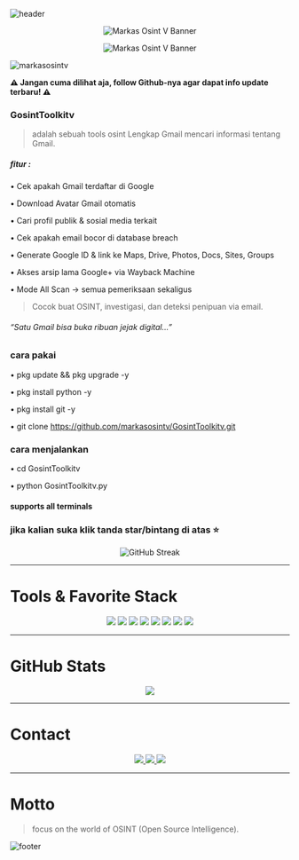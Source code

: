 ![header](https://capsule-render.vercel.app/api?type=waving&color=D7B899&height=200&section=header&text=GosintToolkitv&fontColor=3E2723&fontSize=40&animation=fadeIn)

<p align="center">
  <img src="https://a.top4top.io/p_3522zc2660.jpg" alt="Markas Osint V Banner" />
</p>

<p align="center">
  <img src="https://a.top4top.io/p_3522y7gx00.jpg" alt="Markas Osint V Banner" />
</p>

<p align="left"> 
  <img src="https://komarev.com/ghpvc/?username=markasosintv&label=Profile%20views&color=D7B899&style=flat" alt="markasosintv" /> 
</p>

**⚠ Jangan cuma dilihat aja, follow Github-nya agar dapat info update terbaru! ⚠**


### GosintToolkitv
> adalah sebuah tools osint Lengkap Gmail mencari informasi tentang Gmail.

##### fitur : 
• Cek apakah Gmail terdaftar di Google

• Download Avatar Gmail otomatis

• Cari profil publik & sosial media terkait

• Cek apakah email bocor di database breach

• Generate Google ID & link ke Maps, Drive, Photos, Docs, Sites, Groups

• Akses arsip lama Google+ via Wayback Machine

• Mode All Scan → semua pemeriksaan sekaligus


>  Cocok buat OSINT, investigasi, dan deteksi penipuan via email.

###### “Satu Gmail bisa buka ribuan jejak digital...”


### cara pakai


• pkg update && pkg upgrade -y

• pkg install python -y

• pkg install git -y

• git clone https://github.com/markasosintv/GosintToolkitv.git


### cara menjalankan 

• cd GosintToolkitv

• python GosintToolkitv.py

#### supports all terminals 

### jika kalian suka klik tanda star/bintang di atas ⭐

<p align="center">
  <img src="https://streak-stats.demolab.com?user=markasosintv&theme=dark&background=000000&ring=D7B899&fire=B8860B&currStreakLabel=B8860B&currStreakNum=ffffff&sideNums=ffffff&dates=D7B899&sideLabels=ffffff" alt="GitHub Streak" />
</p>

---

# Tools & Favorite Stack
<p align="center">
  <img src="https://img.shields.io/badge/Brave-3E2723?style=for-the-badge&logo=Brave&logoColor=white" />
  <img src="https://img.shields.io/badge/Tor_Browser-D7B899?style=for-the-badge&logo=Tor-Browser&logoColor=3E2723" />
  <img src="https://img.shields.io/badge/tmux-3E2723?style=for-the-badge&logo=tmux&logoColor=white" />
  <img src="https://img.shields.io/badge/GIT-B8860B?style=for-the-badge&logo=git&logoColor=white" />
  <img src="https://img.shields.io/badge/GitHub-000000?style=for-the-badge&logo=github&logoColor=D7B899" />
  <img src="https://img.shields.io/badge/Wireshark-3E2723?style=for-the-badge&logo=Wireshark&logoColor=white" />
  <img src="https://img.shields.io/badge/burpsuite-D7B899?style=for-the-badge&logo=burpsuite&logoColor=3E2723" />
  <img src="https://img.shields.io/badge/metasploit-B8860B?style=for-the-badge&logo=metasploit&logoColor=white" />
</p>

---

# GitHub Stats
<p align="center">
  <img src="https://github-readme-stats.vercel.app/api?username=markasosintv&show_icons=true&bg_color=000000&title_color=D7B899&text_color=ffffff&icon_color=B8860B&border_color=3E2723" />
</p>


---

# Contact
<p align="center">
  <a href="https://t.me/viasec0129">
    <img src="https://img.shields.io/badge/Owner-@viasec0129-3E2723?style=for-the-badge&logo=telegram&logoColor=white" />
  </a>
  <a href="https://t.me/markasosintv">
    <img src="https://img.shields.io/badge/Grup-markasosintv-D7B899?style=for-the-badge&logo=telegram&logoColor=3E2723" />
  </a>
  <a href="https://linktr.ee/linklengkapkami">
    <img src="https://img.shields.io/badge/Linktree-Full_Link-B8860B?style=for-the-badge&logo=linktree&logoColor=white" />
  </a>
</p>

---

#  Motto
> focus on the world of OSINT (Open Source Intelligence).

![footer](https://capsule-render.vercel.app/api?type=waving&color=D7B899&height=150&section=footer&fontColor=3E2723)